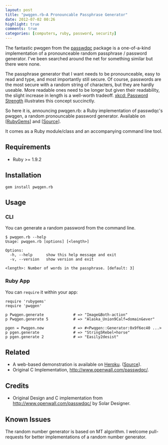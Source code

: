 ```yaml
---
layout: post
title: "pwqgen.rb—A Pronouncable Passphrase Generator"
date: 2012-07-02 00:26
highlight: true
comments: true
categories: [computers, ruby, password, security]
---
```

The fantastic pwqgen from the [passwdqc][1] package is a one-of-a-kind implementation of a pronounceable random passphrase / password generator. I've been searched around the net for something similar but there were none.

The passphrase generator that I want needs to be pronounceable, easy to read and type, and most importantly still secure. Of course, passwords are the most secure with a random string of characters, but they are hardly useable. More readable ones need to be longer but given their readability, the slight increase in length is a well-worth tradeoff. [xkcd: Password Strength](http://xkcd.com/936/) illustrates this concept succinctly.

So here it is, announcing pwqgen.rb: a Ruby implementation of passwdqc's pwqgen, a random pronouncable password generator. Available on [[RubyGems][rg]] and [[Source](https://github.com/iphoting/pwqgen.rb)].

It comes as a Ruby module/class and an accompanying command line tool.
<!-- more -->
## Requirements
- Ruby >= 1.9.2

## Installation
```
gem install pwqgen.rb
```

## Usage
### CLI
You can generate a random password from the command line.
```
$ pwqgen.rb --help
Usage: pwqgen.rb [options] [<length>]

Options:
  -h, --help      show this help message and exit
  -v, --version   show version and exit

<length>: Number of words in the passphrase. [default: 3]
```

### Ruby App
You can `require` it within your app:
```
require 'rubygems'
require 'pwqgen'

p Pwqgen.generate             # => "Image&Both-action"
p Pwqgen.generate 5           # => "Alaska_Union9Calf=domain&ever"

pgen = Pwqgen.new             # => #<Pwqgen::Generator:0x9f6ec40 ...>
p pgen.generate               # => "String5Rebel+horse"
p pgen.generate 2             # => "Easily2desist"
```

## Related

- A web-based demonstration is available on [Heroku](https://pwqgen.herokuapp.com/). ([Source](https://github.com/iphoting/pwqgen-web)).
- Original C Implementation, <http://www.openwall.com/passwdqc/>.

## Credits

- Original Design and C implementation from <http://www.openwall.com/passwdqc/> by Solar Designer.

## Known Issues
The random number generator is based on MT algorithm. I welcome pull-requests for better implementations of a random number generator.

[1]: http://www.openwall.com/passwdqc/
[rg]: https://rubygems.org/gems/pwqgen.rb/
